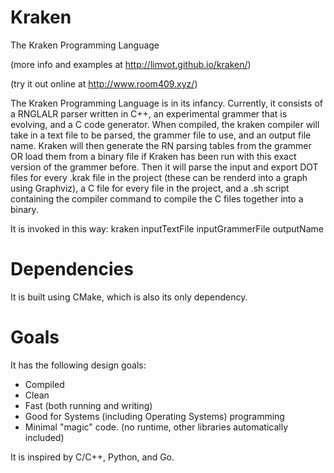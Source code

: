Kraken
======

The Kraken Programming Language

(more info and examples at http://limvot.github.io/kraken/)

(try it out online at http://www.room409.xyz/)

The Kraken Programming Language is in its infancy.
Currently, it consists of a RNGLALR parser written in C++, an experimental grammer that is evolving, and a C code generator.
When compiled, the kraken compiler will take in a text file to be parsed, the grammer file to use, and an output file name.
Kraken will then generate the RN parsing tables from the grammer OR load them from a binary file if Kraken has been run with this exact version of the grammer before. Then it will parse the input and export DOT files for every .krak file in the project (these can be renderd into a graph using Graphviz), a C file for every file in the project, and a .sh script containing the compiler command to compile the C files together into a binary.

It is invoked in this way:
kraken inputTextFile inputGrammerFile outputName

Dependencies
============

It is built using CMake, which is also its only dependency.

Goals
=====

It has the following design goals:
*	Compiled
*	Clean
*	Fast (both running and writing)
*	Good for Systems (including Operating Systems) programming
*	Minimal "magic" code. (no runtime, other libraries automatically included)

It is inspired by C/C++, Python, and Go.
